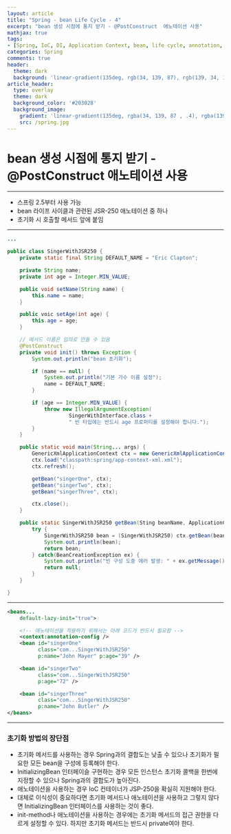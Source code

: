 ```yaml
---
layout: article
title: "Spring - bean Life Cycle - 4"
excerpt: "bean 생성 시점에 통지 받기 - @PostConstruct  애노테이션 사용"
mathjax: true
tags:
- [Spring, IoC, DI, Application Context, bean, life cycle, annotation, @PostConstruct]
categories: Spring
comments: true
header:
  theme: dark
  background: 'linear-gradient(135deg, rgb(34, 139, 87), rgb(139, 34, 139))'
article_header:
  type: overlay
  theme: dark
  background_color: '#203028'
  background_image:
    gradient: 'linear-gradient(135deg, rgba(34, 139, 87 , .4), rgba(139, 34, 139, .4))'
    src: /spring.jpg
---
```


# bean 생성 시점에 통지 받기 - @PostConstruct  애노테이션 사용

---

- 스프링 2.5부터 사용 가능
- bean 라이프 사이클과 관련된 JSR-250 애노테이션 중 하나
- 초기화 시 호출할 메서드 앞에 붙임

---

```java
...

public class SingerWithJSR250 {
	private static final String DEFAULT_NAME = "Eric Clapton";

	private String name;
	private int age = Integer.MIN_VALUE;

	public void setName(String name) {
		this.name = name;
	}

	public voic setAge(int age) {
		this.age = age;
	}

	// 메서드 이름은 임의로 만들 수 있음
	@PostConstruct
	private void init() throws Exception {
		System.out.println("bean 초기화");

		if (name == null) {
			System.out.println("기본 가수 이름 설정");
			name = DEFAULT_NAME;
		}

		if (age == Integer.MIN_VALUE) {
			throw new IllegalArgumentException(
					SingerWithInterface.class +
					" 빈 타입에는 반드시 age 프로퍼티를 설정해야 합니다.");
		}
	}

	public static void main(String... args) {
		GenericXmlApplicationContext ctx = new GenericXmlApplicationContext();
		ctx.load("classpath:spring/app-context-xml.xml");
		ctx.refresh();

		getBean("singerOne", ctx);
		getBean("singerTwo", ctx);
		getBean("singerThree", ctx);

		ctx.close();
	}

	public static SingerWithJSR250 getBean(Sting beanName, ApplicationContext ctx) {
		try {
			SingerWithJSR250 bean = (SingerWithJSR250) ctx.getBean(beanName);
			System.out.println(bean);
			return bean;
		} catch(BeanCreationException ex) {
			System.out.println("빈 구성 도중 에러 발생: " + ex.getMessage());
			return null;
		}
	}

}
```

---

```xml
<beans...
	default-lazy-init="true">

	<!-- 애노테이션을 적용하기 위해서는 아래 코드가 반드시 필요함 -->
	<context:annotation-config />
	<bean id="singerOne"
		  class="com...SingerWithJSR250"
		  p:name="John Mayer" p:age="39" />

	<bean id="singerTwo"
		  class="com...SingerWithJSR250"
		  p:age="72" />

	<bean id="singerThree"
		  class="com...SingerWithJSR250"
		  p:name="John Butler" />
</beans>
```

---

### 초기화 방법의 장단점

- 초기화 메서드를 사용하는 경우 Spring과의 결합도는 낮출 수 있으나 초기화가 필요한 모든 bean을 구성에 등록해야 한다.
- InitializingBean 인터페이슬 구현하는 경우 모든 인스턴스 초기화 콜백을 한번에 지정할 수 있으나 Spring과의 결합도가 높아진다.
- 애노테이션을 사용하는 경우 IoC 컨테이너가  JSP-250을 확실히 지원해야 한다.
- 대체로 이식성이 중요하다면 초기화 메서드나 애노테이션을 사용하고 그렇지 않다면  InitializingBean 인터페이스를 사용하는 것이 좋다.
- init-method나 애노테이션을 사용하는 경우에는 초기화 메서드의 접근 권한을 다르게 설정할 수 있다. 하지만 초기화 메서드는 반드시 private여야 한다.
